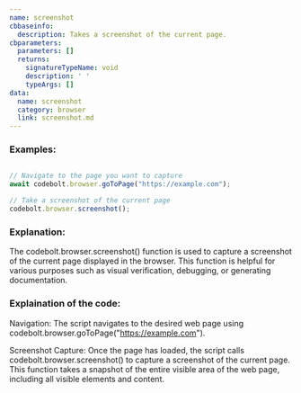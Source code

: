 ```yaml
---
name: screenshot
cbbaseinfo:
  description: Takes a screenshot of the current page.
cbparameters:
  parameters: []
  returns:
    signatureTypeName: void
    description: ' '
    typeArgs: []
data:
  name: screenshot
  category: browser
  link: screenshot.md
---
```

<CBBaseInfo/> 
 <CBParameters/>

### Examples: 

```js 

// Navigate to the page you want to capture
await codebolt.browser.goToPage("https://example.com");

// Take a screenshot of the current page
codebolt.browser.screenshot();

```

### Explanation:

The codebolt.browser.screenshot() function is used to capture a screenshot of the current page displayed in the browser. This function is helpful for various purposes such as visual verification, debugging, or generating documentation.

### Explaination of the code: 

Navigation: The script navigates to the desired web page using codebolt.browser.goToPage("https://example.com").

Screenshot Capture: Once the page has loaded, the script calls codebolt.browser.screenshot() to capture a screenshot of the current page. This function takes a snapshot of the entire visible area of the web page, including all visible elements and content.